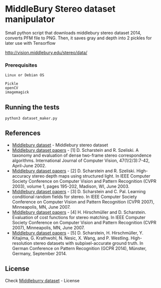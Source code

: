# MiddleBury Stereo dataset manipulator
Small python script that downloads middlebury stereo dataset 2014, converts PFM file to PNG. Then, it saves gray and depth into 2 pickles for later use with Tensorflow


http://vision.middlebury.edu/stereo/data/

### Prerequisites

```
Linux or Debian OS
```

```
Pickle
openCV
imagemagick
```

## Running the tests


```
python3 dataset_maker.py
```

## References

* [Middlebury dataset](http://vision.middlebury.edu/stereo/data/) - Middlebury stereo dataset
* [Middlebury dataset papers](http://vision.middlebury.edu/stereo/taxonomy-IJCV.pdf) - [1] D. Scharstein and R. Szeliski. A taxonomy and evaluation of dense two-frame stereo correspondence algorithms.
International Journal of Computer Vision, 47(1/2/3):7-42, April-June 2002.
* [Middlebury dataset papers](http://www.cs.middlebury.edu/~schar/papers/structlight/) - [2]	D. Scharstein and R. Szeliski. High-accuracy stereo depth maps using structured light.
In IEEE Computer Society Conference on Computer Vision and Pattern Recognition (CVPR 2003), volume 1, pages 195-202, Madison, WI, June 2003.
* [Middlebury dataset papers](http://www.cs.middlebury.edu/~schar/papers/LearnCRFstereo_cvpr07.pdf) - [3]	D. Scharstein and C. Pal. Learning conditional random fields for stereo.
In IEEE Computer Society Conference on Computer Vision and Pattern Recognition (CVPR 2007), Minneapolis, MN, June 2007.
* [Middlebury dataset papers](http://www.cs.middlebury.edu/~schar/papers/evalCosts_cvpr07.pdf) - [4]	H. Hirschmüller and D. Scharstein. Evaluation of cost functions for stereo matching.
In IEEE Computer Society Conference on Computer Vision and Pattern Recognition (CVPR 2007), Minneapolis, MN, June 2007.
* [Middlebury dataset papers](http://www.cs.middlebury.edu/~schar/papers/datasets-gcpr2014.pdf) - [5]	D. Scharstein, H. Hirschmüller, Y. Kitajima, G. Krathwohl, N. Nesic, X. Wang, and P. Westling. High-resolution stereo datasets with subpixel-accurate ground truth.
In German Conference on Pattern Recognition (GCPR 2014), Münster, Germany, September 2014.


## License
Check [Middleburry dataset](http://vision.middlebury.edu/stereo/data/) - License
